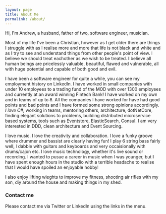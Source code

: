 ```yaml
---
layout: page
title: About Me
permalink: /about/
---
```


Hi, I'm Andrew, a husband, father of two, software engineer, musician. 

Most of my life I've been a Christian, however as I get older there are things I struggle with as I realise more and more that life is not black and white and as I try to see and understand things from other people's point of view. I believe we should treat eachother as we wish to be treated. I believe all human beings are pricelessly valuable, beautiful, flawed and vulnerable, all with huge potential and capable of both good and evil.

I have been a software engineer for quite a while, you can see my employment history on LinkedIn. I have worked in small companies with under 10 employees to a trading fund of the MOD with over 1300 employees and currently at an award winning Fintech Bank! I have worked on my own and in teams of up to 8. All the companies I have worked for have had good points and bad points and I have formed some strong opinions accordingly. _I love C#_, working in teams, mentoring others, architecture, dotNetCore, finding elegant solutions to problems, building distributed microservice based systems, tools such as Eventstore, ElasticSearch, Consul.
I am very interested in DDD, clean architecture and Event Sourcing.

I love music. I love the creativity and collaboration. I love a funky groove where drummer and bassist are clearly having fun! 
I play 6 string bass fairly well, I dabble with guitars and keyboards and very occaisionally with drums/cajon etc.
I love music technology, whether it's live sound or recording.
I wanted to pusue a career in music when I was younger, but I have spent enough hours in the studio with a terrible headache to realise that I would have spoiled an enjoyable hobby!

I also enjoy lifting wieghts to improve my fitness, shooting air rifles with my son, diy around the house and making things in my shed. 

### Contact me

Please contact me via Twitter or LinkedIn using the links in the menu.
